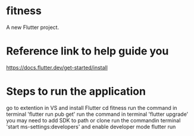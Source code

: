 # fitness

A new Flutter project.

# Reference link to help guide you
https://docs.flutter.dev/get-started/install

# Steps to run the application 
go to extention in VS and install Flutter
cd fitness
run the command in terminal 'flutter run pub get'
run the command in terminal 'flutter upgrade'
you may need to add SDK to path or clone
run the commandin terminal 'start ms-settings:developers' and enable developer mode
flutter run
